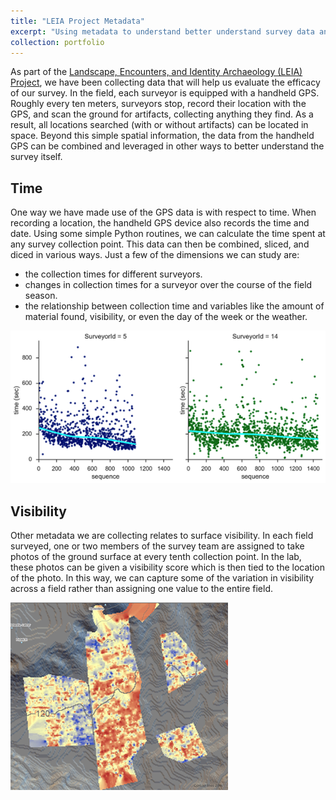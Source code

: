 ```yaml
---
title: "LEIA Project Metadata"
excerpt: "Using metadata to understand better understand survey data and methods<br/><img src='/images/survey_time.png'>"
collection: portfolio
---
```


As part of the [Landscape, Encounters, and Identity Archaeology (LEIA) Project](https://leiap.weebly.com), we have been collecting data that will help us evaluate the efficacy of our survey. In the field, each surveyor is equipped with a handheld GPS. Roughly every ten meters, surveyors stop, record their location with the GPS, and scan the ground for artifacts, collecting anything they find. As a result, all locations searched (with or without artifacts) can be located in space. Beyond this simple spatial information, the data from the handheld GPS can be combined and leveraged in other ways to better understand the survey itself.

## Time
One way we have made use of the GPS data is with respect to time. When recording a location, the handheld GPS device also records the time and date. Using some simple Python routines, we can calculate the time spent at any survey collection point. This data can then be combined, sliced, and diced in various ways. Just a few of the dimensions we can study are: 
* the collection times for different surveyors.
* changes in collection times for a surveyor over the course of the field season.
* the relationship between collection time and variables like the amount of material found, visibility, or even the day of the week or the weather.

![surveyor times](/images/surveyor_learning.png)

## Visibility
Other metadata we are collecting relates to surface visibility. In each field surveyed, one or two members of the survey team are assigned to take photos of the ground surface at every tenth collection point. In the lab, these photos can be given a visibility score which is then tied to the location of the photo. In this way, we can capture some of the variation in visibility across a field rather than assigning one value to the entire field.

![mapping time](/images/survey_time_map.png)